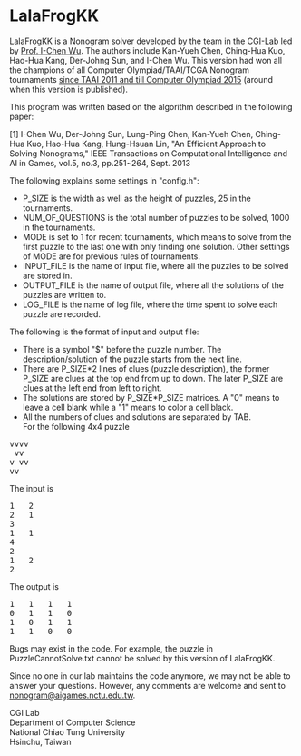 # LalaFrogKK
LalaFrogKK is a Nonogram solver developed by the team in the <a href=http://www.aigames.nctu.edu.tw/>CGI-Lab</a>  led by <a href=http://java.csie.nctu.edu.tw/~icwu/>Prof. I-Chen Wu</a>. The authors include Kan-Yueh Chen, Ching-Hua Kuo, Hao-Hua Kang, Der-Johng Sun, and I-Chen Wu. This version had won all the champions of all Computer Olympiad/TAAI/TCGA Nonogram tournaments <a href=http://java.csie.nctu.edu.tw/~icwu/honors.html>since TAAI 2011 and till Computer Olympiad 2015</a> (around when this version is published). 

This program was written based on the algorithm described in the following paper:

[1] I-Chen Wu, Der-Johng Sun, Lung-Ping Chen, Kan-Yueh Chen, Ching-Hua Kuo, Hao-Hua Kang, Hung-Hsuan Lin, "An Efficient Approach to Solving Nonograms," IEEE Transactions on Computational Intelligence and AI in Games, vol.5, no.3, pp.251~264, Sept. 2013

The following explains some settings in "config.h":
- P_SIZE is the width as well as the height of puzzles, 25 in the tournaments. 
- NUM_OF_QUESTIONS is the total number of puzzles to be solved, 1000 in the tournaments. 
- MODE is set to 1 for recent tournaments, which means to solve from the first puzzle to the last one with only finding one solution. Other settings of MODE are for previous rules of tournaments. 
- INPUT_FILE is the name of input file, where all the puzzles to be solved are stored in. 
- OUTPUT_FILE is the name of output file, where all the solutions of the puzzles are written to. 
- LOG_FILE is the name of log file, where the time spent to solve each puzzle are recorded. 

The following is the format of input and output file: 
- There is a symbol "$" before the puzzle number. The description/solution of the puzzle starts from the next line. 
- There are P_SIZE*2 lines of clues (puzzle description), the former P_SIZE are clues at the top end from up to down. The later P_SIZE are clues at the left end from left to right. 
- The solutions are stored by P_SIZE*P_SIZE matrices. A "0" means to leave a cell blank while a "1" means to color a cell black. 
- All the numbers of clues and solutions are separated by TAB. 
<br>For the following 4x4 puzzle<br>
<pre>
vvvv
&nbsp;vv&nbsp;
v&nbsp;vv
vv&nbsp;&nbsp;
</pre>
The input is <br>
<pre>
1	2
2	1
3
1	1
4
2
1	2
2
</pre>
The output is <br>
<pre>
1	1	1	1
0	1	1	0
1	0	1	1
1	1	0	0
</pre>

Bugs may exist in the code. For example, the puzzle in PuzzleCannotSolve.txt cannot be solved by this version of LalaFrogKK. 

Since no one in our lab maintains the code anymore, we may not be able to answer your questions. However, any comments are welcome and sent to nonogram@aigames.nctu.edu.tw. 

CGI Lab<br>
Department of Computer Science<br>
National Chiao Tung University<br>
Hsinchu, Taiwan
